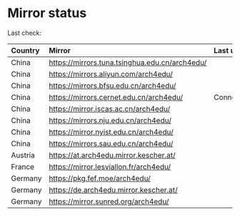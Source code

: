 <script src="./time.js"></script>
# Mirror status
Last check: <script type="text/javascript">localize(1740475473.342893);</script>

|Country|Mirror|Last update|
|:------|:-----|:----------|
|China|https://mirrors.tuna.tsinghua.edu.cn/arch4edu/|<script type="text/javascript">localize(1740465800);</script>|
|China|https://mirrors.aliyun.com/arch4edu/|<script type="text/javascript">localize(1740465800);</script>|
|China|https://mirrors.bfsu.edu.cn/arch4edu/|<script type="text/javascript">localize(1740422549);</script>|
|China|https://mirrors.cernet.edu.cn/arch4edu/|ConnectionError|
|China|https://mirror.iscas.ac.cn/arch4edu/|<script type="text/javascript">localize(1740465800);</script>|
|China|https://mirrors.nju.edu.cn/arch4edu/|<script type="text/javascript">localize(1740379346);</script>|
|China|https://mirror.nyist.edu.cn/arch4edu/|<script type="text/javascript">localize(1740422549);</script>|
|China|https://mirrors.sau.edu.cn/arch4edu/|<script type="text/javascript">localize(1731653531);</script>|
|Austria|https://at.arch4edu.mirror.kescher.at/|<script type="text/javascript">localize(1740422549);</script>|
|France|https://mirror.lesviallon.fr/arch4edu/|<script type="text/javascript">localize(1740422549);</script>|
|Germany|https://pkg.fef.moe/arch4edu/|<script type="text/javascript">localize(1740422549);</script>|
|Germany|https://de.arch4edu.mirror.kescher.at/|<script type="text/javascript">localize(1740422549);</script>|
|Germany|https://mirror.sunred.org/arch4edu/|<script type="text/javascript">localize(1740422549);</script>|

<script src="./tablefilter/tablefilter.js"></script>
<script src="./table.js"></script>
